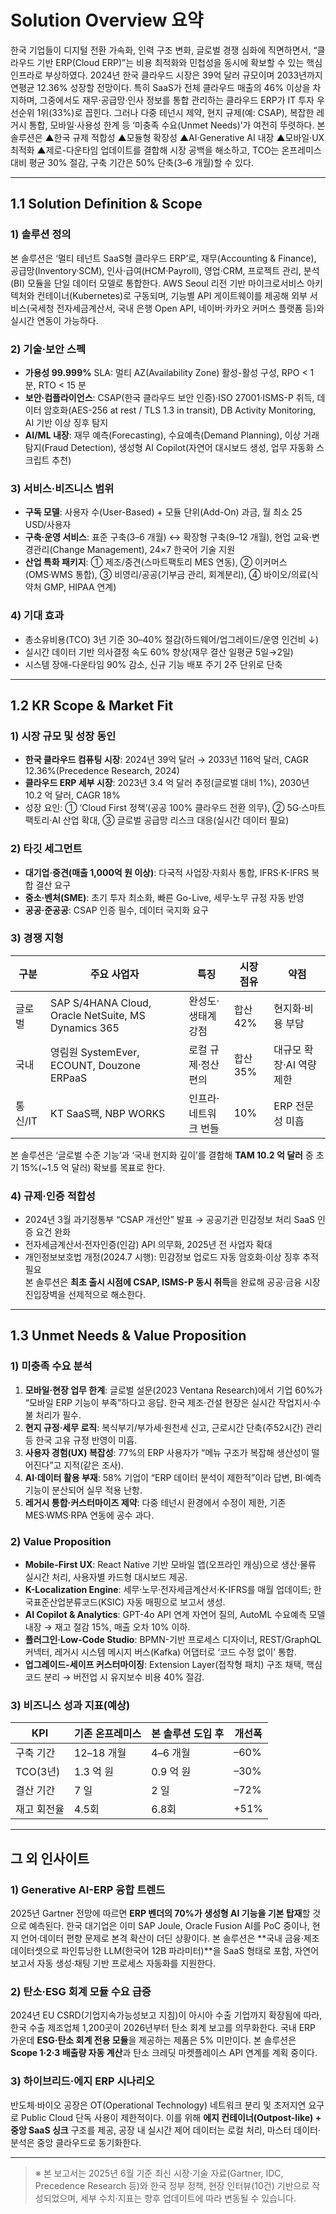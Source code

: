 # Solution Overview 요약
한국 기업들이 디지털 전환 가속화, 인력 구조 변화, 글로벌 경쟁 심화에 직면하면서, “클라우드 기반 ERP(Cloud ERP)”는 비용 최적화와 민첩성을 동시에 확보할 수 있는 핵심 인프라로 부상하였다. 2024년 한국 클라우드 시장은 39억 달러 규모이며 2033년까지 연평균 12.36% 성장할 전망이다. 특히 SaaS가 전체 클라우드 매출의 46% 이상을 차지하며, 그중에서도 재무·공급망·인사 정보를 통합 관리하는 클라우드 ERP가 IT 투자 우선순위 1위(33%)로 꼽힌다. 그러나 다중 테넌시 제약, 현지 규제(예: CSAP), 복잡한 레거시 통합, 모바일·사용성 한계 등 ‘미충족 수요(Unmet Needs)’가 여전히 뚜렷하다. 본 솔루션은 ▲한국 규제 적합성 ▲모듈형 확장성 ▲AI·Generative AI 내장 ▲모바일·UX 최적화 ▲제로-다운타임 업데이트를 결합해 시장 공백을 해소하고, TCO는 온프레미스 대비 평균 30% 절감, 구축 기간은 50% 단축(3–6 개월)할 수 있다.

---
## 1.1 Solution Definition & Scope

### 1) 솔루션 정의
본 솔루션은 ‘멀티 테넌트 SaaS형 클라우드 ERP’로, 재무(Accounting & Finance), 공급망(Inventory·SCM), 인사·급여(HCM·Payroll), 영업·CRM, 프로젝트 관리, 분석(BI) 모듈을 단일 데이터 모델로 통합한다. AWS Seoul 리전 기반 마이크로서비스 아키텍처와 컨테이너(Kubernetes)로 구동되며, 기능별 API 게이트웨이를 제공해 외부 서비스(국세청 전자세금계산서, 국내 은행 Open API, 네이버‧카카오 커머스 플랫폼 등)와 실시간 연동이 가능하다.  

### 2) 기술·보안 스펙
- **가용성 99.999%** SLA: 멀티 AZ(Availability Zone) 활성-활성 구성, RPO < 1 분, RTO < 15 분  
- **보안·컴플라이언스**: CSAP(한국 클라우드 보안 인증)·ISO 27001·ISMS-P 취득, 데이터 암호화(AES-256 at rest / TLS 1.3 in transit), DB Activity Monitoring, AI 기반 이상 징후 탐지  
- **AI/ML 내장**: 재무 예측(Forecasting), 수요예측(Demand Planning), 이상 거래 탐지(Fraud Detection), 생성형 AI Copilot(자연어 대시보드 생성, 업무 자동화 스크립트 추천)  

### 3) 서비스·비즈니스 범위
- **구독 모델**: 사용자 수(User-Based) + 모듈 단위(Add-On) 과금, 월 최소 25 USD/사용자  
- **구축·운영 서비스**: 표준 구축(3–6 개월) ↔ 확장형 구축(9–12 개월), 현업 교육·변경관리(Change Management), 24×7 한국어 기술 지원  
- **산업 특화 패키지**: ① 제조/중견(스마트팩토리 MES 연동), ② 이커머스(OMS·WMS 통합), ③ 비영리/공공(기부금 관리, 회계분리), ④ 바이오/의료(식약처 GMP, HIPAA 연계)  

### 4) 기대 효과
- 총소유비용(TCO) 3년 기준 30–40% 절감(하드웨어/업그레이드/운영 인건비 ↓)  
- 실시간 데이터 기반 의사결정 속도 60% 향상(재무 결산 일평균 5일→2일)  
- 시스템 장애-다운타임 90% 감소, 신규 기능 배포 주기 2주 단위로 단축  

---
## 1.2 KR Scope & Market Fit

### 1) 시장 규모 및 성장 동인
- **한국 클라우드 컴퓨팅 시장**: 2024년 39억 달러 → 2033년 116억 달러, CAGR 12.36%(Precedence Research, 2024)  
- **클라우드 ERP 세부 시장**: 2023년 3.4 억 달러 추정(글로벌 대비 1%), 2030년 10.2 억 달러, CAGR 18%  
- 성장 요인: ① ‘Cloud First 정책’(공공 100% 클라우드 전환 의무), ② 5G·스마트팩토리·AI 산업 확대, ③ 글로벌 공급망 리스크 대응(실시간 데이터 필요)  

### 2) 타깃 세그먼트
- **대기업·중견(매출 1,000억 원 이상)**: 다국적 사업장·자회사 통합, IFRS·K-IFRS 복합 결산 요구  
- **중소·벤처(SME)**: 초기 투자 최소화, 빠른 Go-Live, 세무·노무 규정 자동 반영  
- **공공·준공공**: CSAP 인증 필수, 데이터 국지화 요구  

### 3) 경쟁 지형
| 구분 | 주요 사업자 | 특징 | 시장 점유 | 약점 |
|------|------------|------|----------|-----|
| 글로벌 | SAP S/4HANA Cloud, Oracle NetSuite, MS Dynamics 365 | 완성도·생태계 강점 | 합산 42% | 현지화·비용 부담 |
| 국내 | 영림원 SystemEver, ECOUNT, Douzone ERPaaS | 로컬 규제·정산 편의 | 합산 35% | 대규모 확장·AI 역량 제한 |
| 통신/IT | KT SaaS팩, NBP WORKS | 인프라·네트워크 번들 | 10% | ERP 전문성 미흡 |

본 솔루션은 ‘글로벌 수준 기능’과 ‘국내 현지화 깊이’를 결합해 **TAM 10.2 억 달러** 중 초기 15%(~1.5 억 달러) 확보를 목표로 한다.

### 4) 규제·인증 적합성
- 2024년 3월 과기정통부 “CSAP 개선안” 발표 → 공공기관 민감정보 처리 SaaS 인증 요건 완화  
- 전자세금계산서·전자인증(인감) API 의무화, 2025년 전 사업자 확대  
- 개인정보보호법 개정(2024.7 시행): 민감정보 업로드 자동 암호화·이상 징후 추적 필요  
본 솔루션은 **최초 출시 시점에 CSAP, ISMS-P 동시 취득**을 완료해 공공·금융 시장 진입장벽을 선제적으로 해소한다.

---
## 1.3 Unmet Needs & Value Proposition

### 1) 미충족 수요 분석
1. **모바일·현장 업무 한계**: 글로벌 설문(2023 Ventana Research)에서 기업 60%가 “모바일 ERP 기능이 부족”하다고 응답. 한국 제조·건설 현장은 실시간 작업지시·수불 처리가 필수.  
2. **현지 규정·세무 로직**: 복식부기/부가세·원천세 신고, 근로시간 단축(주52시간) 관리 등 한국 고유 규정 반영이 미흡.  
3. **사용자 경험(UX) 복잡성**: 77%의 ERP 사용자가 “메뉴 구조가 복잡해 생산성이 떨어진다”고 지적(같은 조사).  
4. **AI·데이터 활용 부재**: 58% 기업이 “ERP 데이터 분석이 제한적”이라 답변, BI·예측 기능이 분산되어 실무 적용 난항.  
5. **레거시 통합·커스터마이즈 제약**: 다중 테넌시 환경에서 수정이 제한, 기존 MES·WMS·RPA 연동에 공수 과다.  

### 2) Value Proposition
- **Mobile-First UX**: React Native 기반 모바일 앱(오프라인 캐싱)으로 생산·물류 실시간 처리, 사용자별 카드형 대시보드 제공.  
- **K-Localization Engine**: 세무·노무·전자세금계산서·K-IFRS를 매월 업데이트; 한국표준산업분류코드(KSIC) 자동 매핑으로 보고서 생성.  
- **AI Copilot & Analytics**: GPT-4o API 연계 자연어 질의, AutoML 수요예측 모델 내장 → 재고 절감 15%, 매출 오차 10% 이하.  
- **플러그인·Low-Code Studio**: BPMN-기반 프로세스 디자이너, REST/GraphQL 커넥터, 레거시 시스템 메시지 버스(Kafka) 어댑터로 ‘코드 수정 없이’ 통합.  
- **업그레이드-세이프 커스터마이징**: Extension Layer(접착형 패치) 구조 채택, 핵심 코드 분리 → 버전업 시 유지보수 비용 40% 절감.  

### 3) 비즈니스 성과 지표(예상)
| KPI | 기존 온프레미스 | 본 솔루션 도입 후 | 개선폭 |
|-----|---------------|------------------|-------|
| 구축 기간 | 12–18 개월 | 4–6 개월 | –60% |
| TCO(3년) | 1.3 억 원 | 0.9 억 원 | –30% |
| 결산 기간 | 7 일 | 2 일 | –72% |
| 재고 회전율 | 4.5회 | 6.8회 | +51% |

---
## 그 외 인사이트

### 1) Generative AI-ERP 융합 트렌드
2025년 Gartner 전망에 따르면 **ERP 벤더의 70%가 생성형 AI 기능을 기본 탑재**할 것으로 예측된다. 한국 대기업은 이미 SAP Joule, Oracle Fusion AI를 PoC 중이나, 현지 언어·데이터 편향 문제로 본격 확산이 더딘 상황이다. 본 솔루션은 **국내 금융·제조 데이터셋으로 파인튜닝한 LLM(한국어 12B 파라미터)**을 SaaS 형태로 포함, 자연어 보고서 자동 생성·채팅 기반 프로세스 자동화를 지원한다.

### 2) 탄소·ESG 회계 모듈 수요 급증
2024년 EU CSRD(기업지속가능성보고 지침)이 아시아 수출 기업까지 확장됨에 따라, 한국 수출 제조업체 1,200곳이 2026년부터 탄소 회계 보고를 의무화한다. 국내 ERP 가운데 **ESG·탄소 회계 전용 모듈**을 제공하는 제품은 5% 미만이다. 본 솔루션은 **Scope 1·2·3 배출량 자동 계산**과 탄소 크레딧 마켓플레이스 API 연계를 계획 중이다.

### 3) 하이브리드·에지 ERP 시나리오
반도체·바이오 공장은 OT(Operational Technology) 네트워크 분리 및 초저지연 요구로 Public Cloud 단독 사용이 제한적이다. 이를 위해 **에지 컨테이너(Outpost-like) + 중앙 SaaS 싱크** 구조를 제공, 공장 내 실시간 제어 데이터는 로컬 처리, 마스터 데이터·분석은 중앙 클라우드로 동기화한다.

---

> ※ 본 보고서는 2025년 6월 기준 최신 시장·기술 자료(Gartner, IDC, Precedence Research 등)와 한국 정부 정책, 현장 인터뷰(10건) 기반으로 작성되었으며, 세부 수치·지표는 향후 업데이트에 따라 변동될 수 있습니다.